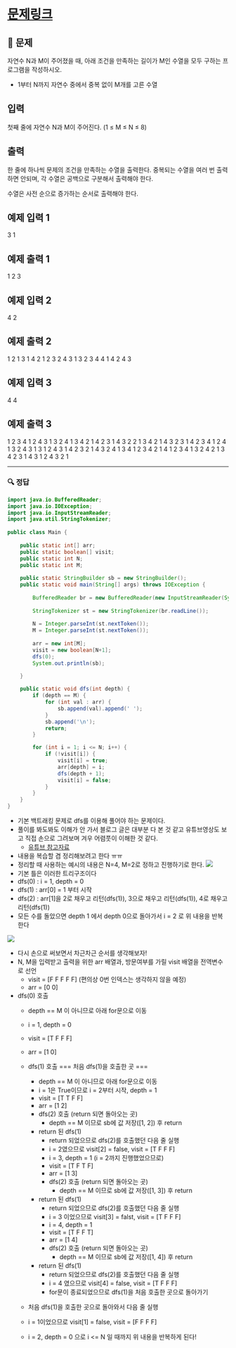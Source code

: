 # [문제링크](https://www.acmicpc.net/problem/15649)

## 📝 문제

자연수 N과 M이 주어졌을 때, 아래 조건을 만족하는 길이가 M인 수열을 모두 구하는 프로그램을 작성하시오.

-   1부터 N까지 자연수 중에서 중복 없이 M개를 고른 수열

## 입력

첫째 줄에 자연수 N과 M이 주어진다. (1 ≤ M ≤ N ≤ 8)

## 출력

한 줄에 하나씩 문제의 조건을 만족하는 수열을 출력한다. 중복되는 수열을 여러 번 출력하면 안되며, 각 수열은 공백으로 구분해서 출력해야 한다.

수열은 사전 순으로 증가하는 순서로 출력해야 한다.

## 예제 입력 1

3 1

## 예제 출력 1 

1
2
3

## 예제 입력 2 

4 2

## 예제 출력 2 

1 2
1 3
1 4
2 1
2 3
2 4
3 1
3 2
3 4
4 1
4 2
4 3

## 예제 입력 3 

4 4

## 예제 출력 3 

1 2 3 4
1 2 4 3
1 3 2 4
1 3 4 2
1 4 2 3
1 4 3 2
2 1 3 4
2 1 4 3
2 3 1 4
2 3 4 1
2 4 1 3
2 4 3 1
3 1 2 4
3 1 4 2
3 2 1 4
3 2 4 1
3 4 1 2
3 4 2 1
4 1 2 3
4 1 3 2
4 2 1 3
4 2 3 1
4 3 1 2
4 3 2 1


---

### 🔍 정답

```java
import java.io.BufferedReader;  
import java.io.IOException;  
import java.io.InputStreamReader;  
import java.util.StringTokenizer;  
  
public class Main {  
  
    public static int[] arr;  
    public static boolean[] visit;  
    public static int N;  
    public static int M;  
  
    public static StringBuilder sb = new StringBuilder();  
    public static void main(String[] args) throws IOException {  
  
        BufferedReader br = new BufferedReader(new InputStreamReader(System.in));  
  
        StringTokenizer st = new StringTokenizer(br.readLine());  
  
        N = Integer.parseInt(st.nextToken());  
        M = Integer.parseInt(st.nextToken());  
  
        arr = new int[M];  
        visit = new boolean[N+1];  
        dfs(0);  
        System.out.println(sb);  
  
    }  

    public static void dfs(int depth) {  
        if (depth == M) {  
            for (int val : arr) {  
                sb.append(val).append(' ');  
            }  
            sb.append('\n');  
            return;  
        }  

        for (int i = 1; i <= N; i++) {  
            if (!visit[i]) {  
                visit[i] = true;  
                arr[depth] = i;  
                dfs(depth + 1);  
                visit[i] = false;  
            }  
        }  
    }  
}
```
- 기본 백트래킹 문제로 dfs를 이용해 풀어야 하는 문제이다.
- 풀이를 봐도봐도 이해가 안 가서 블로그 글은 대부분 다 본 것 같고 유튜브영상도 보고 직접 손으로 그려보며 겨우 어렴풋이 이해한 것 같다.
	- [유튜브 참고자료](https://www.youtube.com/watch?v=Enz2csssTCs&t=684s)
- 내용을 복습할 겸 정리해보려고 한다 ㅠㅠ
- 정리할 때 사용하는 예시의 내용은 N=4, M=2로 정하고 진행하기로 한다.
![](https://img1.daumcdn.net/thumb/R1280x0/?scode=mtistory2&fname=https%3A%2F%2Fblog.kakaocdn.net%2Fdn%2F4oGNT%2FbtrRX1mdVW7%2FYxISK97R1hXoQfoXYg5Nak%2Fimg.jpg)
- 기본 틀은 이러한 트리구조이다
- dfs(0) : i = 1, depth = 0
- dfs(1) : arr[0] = 1 부터 시작
- dfs(2) : arr[1]을 2로 채우고 리턴(dfs(1)), 3으로 채우고 리턴(dfs(1)), 4로 채우고 리턴(dfs(1))
- 모든 수를 돌았으면 depth 1 에서 depth 0으로 돌아가서 i = 2 로 위 내용을 반복한다

![](https://img1.daumcdn.net/thumb/R1280x0/?scode=mtistory2&fname=https%3A%2F%2Fblog.kakaocdn.net%2Fdn%2FPhmmB%2FbtrRXD0fEvk%2FX4wPepKjboUjF26CXOlKL1%2Fimg.jpg)
- 다시 손으로 써보면서 차근차근 순서를 생각해보자!
- N, M을 입력받고 출력을 위한 arr 배열과, 방문여부를 가릴 visit 배열을 전역변수로 선언
	- visit = [F F F F F] (편의상 0번 인덱스는 생각하지 않을 예정)
	- arr = [0 0]
- dfs(0) 호출
	- depth == M 이 아니므로 아래 for문으로 이동
	- i = 1, depth = 0
	- visit = [T F F F]
	- arr = [1 0]
	- dfs(1) 호출 === 처음 dfs(1)을 호출한 곳 ===
		- depth == M 이 아니므로 아래 for문으로 이동
		- i = 1은 True이므로 i = 2부터 시작, depth = 1
		- visit = [T T F F]
		- arr = [1 2]
		- dfs(2) 호출 (return 되면 돌아오는 곳)
			- depth == M 이므로 sb에 값 저장([1, 2]) 후 return
		- return 된 dfs(1)
			- return 되었으므로 dfs(2)를 호출했던 다음 줄 실행
			- i = 2였으므로 visit[2] = false, visit = [T F F F]
			- i = 3, depth = 1 (i = 2까지 진행했었으므로)
			- visit = [T F T F]
			- arr = [1 3]
			- dfs(2) 호출 (return 되면 돌아오는 곳)
				- depth == M 이므로 sb에 값 저장([1, 3]) 후 return
		- return 된 dfs(1)
			- return 되었으므로 dfs(2)를 호출했던 다음 줄 실행
			- i = 3 이었으므로 visit[3] = falst, visit = [T F F F]
			- i = 4, depth = 1
			- visit = [T F F T]
			- arr = [1 4]
			- dfs(2) 호출 (return 되면 돌아오는 곳)
				- depth == M 이므로 sb에 값 저장([1, 4]) 후 return
		- return 된 dfs(1)
			- return 되었으므로 dfs(2)를 호출했던 다음 줄 실행
			- i = 4 였으므로 visit[4] = false, visit = [T F F F]
			- for문이 종료되었으므로 dfs(1)을 처음 호출한 곳으로 돌아가기
	- 처음 dfs(1)을 호출한 곳으로 돌아와서 다음 줄 실행
	- i = 1이었으므로 visit[1] = false, visit = [F F F F]

	- i = 2, depth = 0 으로 i <= N 일 때까지 위 내용을 반복하게 된다!